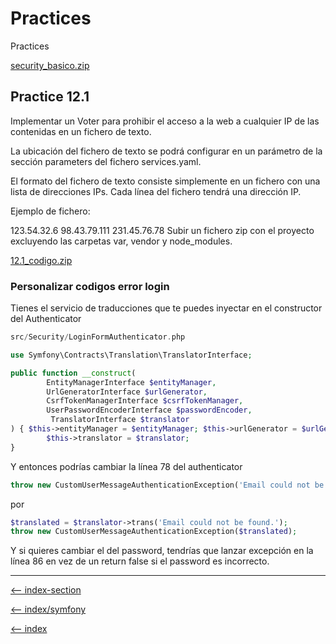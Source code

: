 
# Practices

Practices

[security_basico.zip](/symfony/trainingIT/12-segurity/security_basico.zip)

## Practice 12.1

Implementar un Voter para prohibir el acceso a la web a cualquier IP de las contenidas en un fichero de texto.

La ubicación del fichero de texto se podrá configurar en un parámetro de la sección parameters del fichero services.yaml.

El formato del fichero de texto consiste simplemente en un fichero con una lista de direcciones IPs. Cada línea del fichero tendrá una dirección IP.

Ejemplo de fichero:

123.54.32.6
98.43.79.111
231.45.76.78
Subir un fichero zip con el proyecto excluyendo las carpetas var, vendor y node_modules.

[12.1_codigo.zip](/symfony/trainingIT/12-segurity/12.1_codigo.zip)

### Personalizar codigos error login

Tienes el servicio de traducciones que te puedes inyectar en el constructor del Authenticator

```php
src/Security/LoginFormAuthenticator.php

use Symfony\Contracts\Translation\TranslatorInterface;

public function __construct(
        EntityManagerInterface $entityManager,
        UrlGeneratorInterface $urlGenerator,
        CsrfTokenManagerInterface $csrfTokenManager,
        UserPasswordEncoderInterface $passwordEncoder,
         TranslatorInterface $translator
) { $this->entityManager = $entityManager; $this->urlGenerator = $urlGenerator; $this->csrfTokenManager = $csrfTokenManager; $this->passwordEncoder = $passwordEncoder;
        $this->translator = $translator;
}
```

Y entonces podrías cambiar la línea 78 del authenticator

```php
throw new CustomUserMessageAuthenticationException('Email could not be found.');
```

por

```php
$translated = $translator->trans('Email could not be found.');
throw new CustomUserMessageAuthenticationException($translated);
```

Y si quieres cambiar el del password, tendrías que lanzar excepción en la línea 86 en vez de un return false si el password es incorrecto.

---

[<-- index-section](/symfony/trainingIT/index.md)

[<-- index/symfony](/symfony/index.md)

[<-- index](/README.md)
